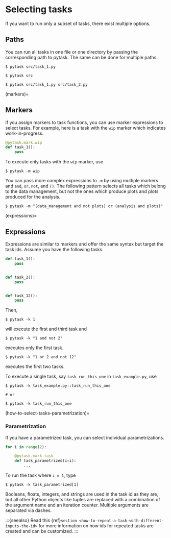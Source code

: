 # Selecting tasks

If you want to run only a subset of tasks, there exist multiple options.

## Paths

You can run all tasks in one file or one directory by passing the corresponding path to
pytask. The same can be done for multiple paths.

```console
$ pytask src/task_1.py

$ pytask src

$ pytask src/task_1.py src/task_2.py
```

(markers)=

## Markers

If you assign markers to task functions, you can use marker expressions to select tasks.
For example, here is a task with the `wip` marker which indicates work-in-progress.

```python
@pytask.mark.wip
def task_1():
    pass
```

To execute only tasks with the `wip` marker, use

```console
$ pytask -m wip
```

You can pass more complex expressions to `-m` by using multiple markers and `and`, `or`,
`not`, and `()`. The following pattern selects all tasks which belong to the data
management, but not the ones which produce plots and plots produced for the analysis.

```console
$ pytask -m "(data_management and not plots) or (analysis and plots)"
```

(expressions)=

## Expressions

Expressions are similar to markers and offer the same syntax but target the task ids.
Assume you have the following tasks.

```python
def task_1():
    pass


def task_2():
    pass


def task_12():
    pass
```

Then,

```console
$ pytask -k 1
```

will execute the first and third task and

```console
$ pytask -k "1 and not 2"
```

executes only the first task.

```console
$ pytask -k "1 or 2 and not 12"
```

executes the first two tasks.

To execute a single task, say `task_run_this_one` in `task_example.py`, use

```console
$ pytask -k task_example.py::task_run_this_one

# or

$ pytask -k task_run_this_one
```

(how-to-select-tasks-parametrization)=

### Parametrization

If you have a parametrized task, you can select individual parametrizations.

```python
for i in range(2):

    @pytask.mark.task
    def task_parametrized(i=i):
        ...
```

To run the task where `i = 1`, type

```console
$ pytask -k task_parametrized[1]
```

Booleans, floats, integers, and strings are used in the task id as they are, but all
other Python objects like tuples are replaced with a combination of the argument name
and an iteration counter. Multiple arguments are separated via dashes.

:::{seealso}
Read this {ref}`section <how-to-repeat-a-task-with-different-inputs-the-id>` for more
information on how ids for repeated tasks are created and can be customized.
:::
